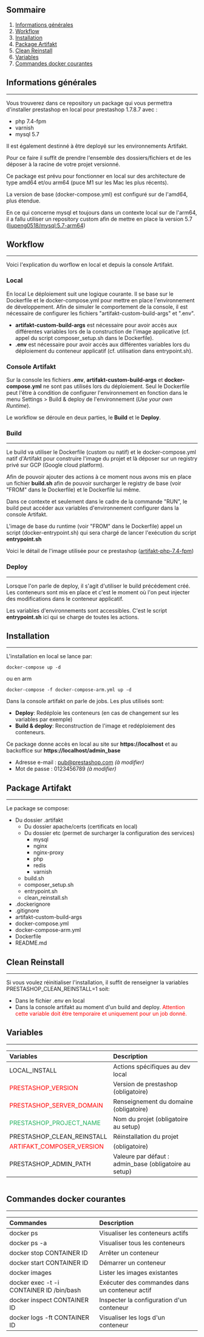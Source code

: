 ## Sommaire
1. [Informations générales](#informations-generales)
2. [Workflow](#workflow)
3. [Installation](#installation)
4. [Package Artifakt](#package-artifakt)
5. [Clean Reinstall](#clean-reinstall)
6. [Variables](#variables)
7. [Commandes docker courantes](#commandes-docker-courantes)

## Informations générales
***
Vous trouverez dans ce repository un package qui vous permettra d'installer prestashop en local pour prestashop 1.7.8.7 avec :

* php 7.4-fpm
* varnish
* mysql 5.7

Il est également destinné à être deployé sur les environnements Artifakt.

Pour ce faire il suffit de prendre l'ensemble des dossiers/fichiers et de les déposer à la racine de votre projet versionné.

Ce package est prévu pour fonctionner en local sur des architecture de type amd64 et/ou arm64 (puce M1 sur les Mac les plus récents).

La version de base (docker-compose.yml) est configuré sur de l'amd64, plus étendue.

En ce qui concerne mysql et toujours dans un contexte local sur de l'arm64, il a fallu utiliser un repository custom afin de mettre en place la version 5.7 ([liupeng0518/mysql:5.7-arm64](https://hub.docker.com/layers/liupeng0518/mysql/5.7-arm64/images/sha256-2977a58e24e79d9bcb2153a6c0ff2fb66dce5a57fc3622663bf37c38c7fd6333?context=explore))


## Workflow
***
Voici l'explication du worflow en local et depuis la console Artifakt.
### **Local**
En local Le déploiement suit une logique courante. Il se base sur le Dockerfile et le docker-compose.yml pour mettre en place l'environnement de développement.
Afin de simuler le comportement de la console, il est nécessaire de configurer les fichiers "artifakt-custom-build-args" et ".env".
* **artifakt-custom-build-args** est nécessaire pour avoir accès aux différentes variables lors de la construction de l'image applicative (cf. appel du script composer_setup.sh dans le Dockerfile).
* **.env** est nécessaire pour avoir accès aux différentes variables lors du déploiement du conteneur applicatif (cf. utilisation dans entrypoint.sh).

### **Console Artifakt**
Sur la console les fichiers **.env**, **artifakt-custom-build-args** et **docker-compose.yml** ne sont pas utilisés lors du déploiement.
Seul le Dockerfile peut l'être à condition de configurer l'environnement en fonction dans le menu Settings > Build & deploy de l'environnement (_Use your own Runtime_).

Le workflow se déroule en deux parties, le **Build** et le **Deploy**.
### Build
***
Le build va utiliser le Dockerfile (custom ou natif) et le docker-compose.yml natif d'Artifakt pour construire l'image du projet et là déposer sur un registry privé sur GCP (Google cloud platform).

Afin de pouvoir ajouter des actions à ce moment nous avons mis en place un fichier **build.sh** afin de pouvoir surcharger le registry de base (voir "FROM" dans le Dockerfile) et le Dockerfile lui même.

Dans ce contexte et seulement dans le cadre de la commande "RUN", le build peut accéder aux variables d'environnement configurer dans la console Artifakt.

L'image de base du runtime (voir "FROM" dans le Dockerfile) appel un script (docker-entrypoint.sh) qui sera chargé de lancer l'exécution du script **entrypoint.sh**

Voici le détail de l'image utilisée pour ce prestashop ([artifakt-php-7.4-fpm](https://github.com/artifakt-io/artifakt-docker-images/tree/main/php/7.4-fpm))

### Deploy
***
Lorsque l'on parle de deploy, il s'agit d'utiliser le build précédement créé.
Les conteneurs sont mis en place et c'est le moment où l'on peut injecter des modifications dans le conteneur applicatif.

Les variables d'environnements sont accessibles. C'est le script **entrypoint.sh** ici qui se charge de toutes les actions.
## Installation
***
L'installation en local se lance par:
```
docker-compose up -d
```
ou en arm
```
docker-compose -f docker-compose-arm.yml up -d 
```

Dans la console artifakt on parle de jobs. Les plus utilisés sont:
* **Deploy**: Redéploie les conteneurs (en cas de changement sur les variables par exemple)
* **Build & deploy**: Reconstruction de l'image et redéploiement des conteneurs.

Ce package donne accès en local au site sur **https://localhost** et au backoffice sur **https://localhost/admin_base** 
* Adresse e-mail : pub@prestashop.com _(à modifier)_
* Mot de passe : 0123456789 _(à modifier)_
 
## Package Artifakt
***
Le package se compose:
* Du dossier .artifakt
    * Du dossier apache/certs (certificats en local)
    * Du dossier etc (permet de surcharger la configuration des services)
        * mysql
        * nginx 
        * nginx-proxy
        * php
        * redis
        * varnish 
    * build.sh
    * composer_setup.sh
    * entrypoint.sh
    * clean_reinstall.sh
* .dockerignore
* .gitignore
* artifakt-custom-build-args
* docker-compose.yml
* docker-compose-arm.yml
* Dockerfile
* README.md  
## Clean Reinstall
***
Si vous voulez réinitialiser l'installation, il suffit de renseigner la variables PRESTASHOP_CLEAN_REINSTALL=1 soit:
* Dans le fichier .env en local
* Dans la console artifakt au moment d'un build and deploy.
<span style="color: #FF0000">Attention cette variable doit être temporaire et uniquement pour un job donné.</span> 

## Variables
***
| Variables | Description |
|:--------------|:-------------|
| LOCAL_INSTALL | Actions spécifiques au dev local |
| <span style="color: #FF0000">PRESTASHOP_VERSION</span>  | Version de prestashop (obligatoire)|
| <span style="color: #FF0000">PRESTASHOP_SERVER_DOMAIN</span> | Renseignement du domaine (obligatoire) |
| <span style="color: #26B260">PRESTASHOP_PROJECT_NAME</span> | Nom du projet (obligatoire au setup) |
| PRESTASHOP_CLEAN_REINSTALL | Réinstallation du projet |
| <span style="color: #FF0000">ARTIFAKT_COMPOSER_VERSION</span> | (obligatoire) |
| PRESTASHOP_ADMIN_PATH | Valeure par défaut : admin_base (obligatoire au setup)  |

```
```
## Commandes docker courantes
***

| Commandes | Description |
|:--------------|:-------------|
| docker ps | Visualiser les conteneurs actifs |
| docker ps -a  | Visualiser tous les conteneurs|
| docker stop CONTAINER ID | Arrêter un conteneur |
| docker start CONTAINER ID | Démarrer un conteneur |
| docker images | Lister les images existantes |
| docker exec -t -i CONTAINER ID /bin/bash | Exécuter des commandes dans un conteneur actif |
| docker inspect CONTAINER ID | Inspecter la configuration d'un conteneur |
| docker logs -ft CONTAINER ID | Visualiser les logs d'un conteneur |
